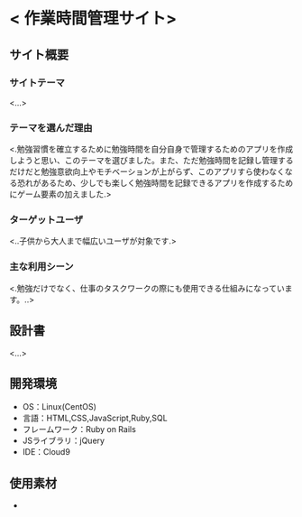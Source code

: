 # < 作業時間管理サイト>

## サイト概要
### サイトテーマ
<...>

### テーマを選んだ理由
<.勉強習慣を確立するために勉強時間を自分自身で管理するためのアプリを作成しようと思い、このテーマを選びました。また、ただ勉強時間を記録し管理するだけだと勉強意欲向上やモチベーションが上がらず、このアプリすら使わなくなる恐れがあるため、少しでも楽しく勉強時間を記録できるアプリを作成するためにゲーム要素の加えました.>

### ターゲットユーザ
<..子供から大人まで幅広いユーザが対象です.>

### 主な利用シーン
<.勉強だけでなく、仕事のタスクワークの際にも使用できる仕組みになっています。..>

## 設計書
<...>

## 開発環境
- OS：Linux(CentOS)
- 言語：HTML,CSS,JavaScript,Ruby,SQL
- フレームワーク：Ruby on Rails
- JSライブラリ：jQuery
- IDE：Cloud9

## 使用素材
- 
